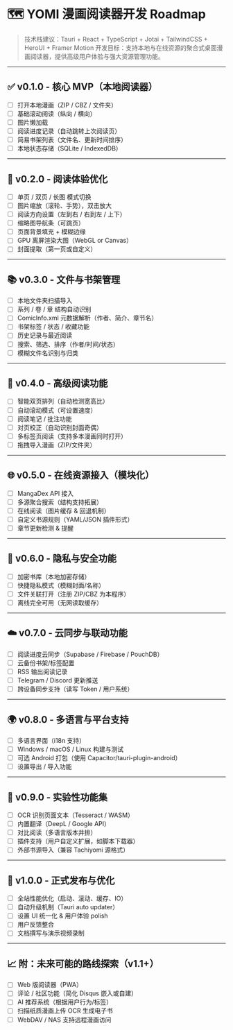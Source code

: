 # 🗺️ YOMI 漫画阅读器开发 Roadmap

> 技术栈建议：Tauri + React + TypeScript + Jotai + TailwindCSS + HeroUI + Framer Motion
> 开发目标：支持本地与在线资源的聚合式桌面漫画阅读器，提供高级用户体验与强大资源管理功能。

---

## ✅ v0.1.0 - 核心 MVP（本地阅读器）

- [ ] 打开本地漫画（ZIP / CBZ / 文件夹）
- [ ] 基础滚动阅读（纵向 / 横向）
- [ ] 图片懒加载
- [ ] 阅读进度记录（自动跳转上次阅读页）
- [ ] 简易书架列表（文件名、更新时间排序）
- [ ] 本地状态存储（SQLite / IndexedDB）

---

## 🚧 v0.2.0 - 阅读体验优化

- [ ] 单页 / 双页 / 长图 模式切换
- [ ] 图片缩放（滚轮、手势），双击放大
- [ ] 阅读方向设置（左到右 / 右到左 / 上下）
- [ ] 缩略图导航条（可跳页）
- [ ] 页面背景填充 + 模糊边缘
- [ ] GPU 离屏渲染大图（WebGL or Canvas）
- [ ] 封面提取（第一页或自定义）

---

## 📚 v0.3.0 - 文件与书架管理

- [ ] 本地文件夹扫描导入
- [ ] 系列 / 卷 / 章 结构自动识别
- [ ] ComicInfo.xml 元数据解析（作者、简介、章节名）
- [ ] 书架标签 / 状态 / 收藏功能
- [ ] 历史记录与最近阅读
- [ ] 搜索、筛选、排序（作者/时间/状态）
- [ ] 模糊文件名识别与归类

---

## 🧠 v0.4.0 - 高级阅读功能

- [ ] 智能双页排列（自动检测宽高比）
- [ ] 自动滚动模式（可设置速度）
- [ ] 阅读笔记 / 批注功能
- [ ] 对页校正（自动识别封面奇偶）
- [ ] 多标签页阅读（支持多本漫画同时打开）
- [ ] 拖拽导入漫画（ZIP/文件夹）

---

## 🌐 v0.5.0 - 在线资源接入（模块化）

- [ ] MangaDex API 接入
- [ ] 多源聚合搜索（结构支持拓展）
- [ ] 在线阅读（图片缓存 & 回退机制）
- [ ] 自定义书源规则（YAML/JSON 插件形式）
- [ ] 章节更新检测 & 提醒

---

## 🔐 v0.6.0 - 隐私与安全功能

- [ ] 加密书库（本地加密存储）
- [ ] 快捷隐私模式（模糊封面/名称）
- [ ] 文件关联打开（注册 ZIP/CBZ 为本程序）
- [ ] 离线完全可用（无网读取缓存）

---

## ☁️ v0.7.0 - 云同步与联动功能

- [ ] 阅读进度云同步（Supabase / Firebase / PouchDB）
- [ ] 云备份书架/标签配置
- [ ] RSS 输出阅读记录
- [ ] Telegram / Discord 更新推送
- [ ] 跨设备同步支持（读写 Token / 用户系统）

---

## 🌍 v0.8.0 - 多语言与平台支持

- [ ] 多语言界面（i18n 支持）
- [ ] Windows / macOS / Linux 构建与测试
- [ ] 可选 Android 打包（使用 Capacitor/tauri-plugin-android）
- [ ] 设置导出 / 导入功能

---

## 🧪 v0.9.0 - 实验性功能集

- [ ] OCR 识别页面文本（Tesseract / WASM）
- [ ] 内置翻译（DeepL / Google API）
- [ ] 对比阅读（多语言版本并排）
- [ ] 插件支持（用户自定义扩展，如脚本下载器）
- [ ] 外部书源导入（兼容 Tachiyomi 源格式）

---

## 🏁 v1.0.0 - 正式发布与优化

- [ ] 全站性能优化（启动、滚动、缓存、IO）
- [ ] 自动升级机制（Tauri auto updater）
- [ ] 设置 UI 统一化 & 用户体验 polish
- [ ] 用户反馈整合
- [ ] 文档撰写与演示视频录制

---

## 📈 附：未来可能的路线探索（v1.1+）

- [ ] Web 版阅读器（PWA）
- [ ] 评论 / 社区功能（简化 Disqus 嵌入或自建）
- [ ] AI 推荐系统（根据用户行为/标签）
- [ ] 扫描纸质漫画上传 OCR 生成电子书
- [ ] WebDAV / NAS 支持远程漫画访问
